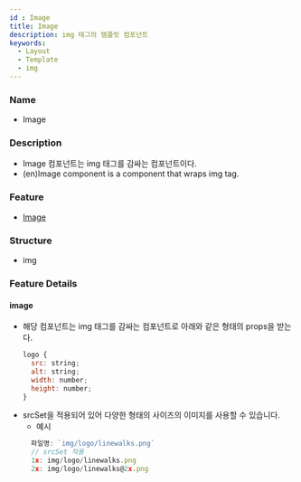 ```yaml
---
id : Image
title: Image
description: img 태그의 템플릿 컴포넌트
keywords:
  - Layout
  - Template
  - img
---
```


### Name
* Image

### Description
* Image 컴포넌트는 img 태그를 감싸는 컴포넌트이다.
* (en)Image component is a component that wraps img tag.

### Feature
  - [Image](#image)
  
### Structure
  - img

### Feature Details

#### image
- 해당 컴포넌트는 img 태그를 감싸는 컴포넌트로 아래와 같은 형태의 props을 받는다.
  ```javascript
  logo {
    src: string;
    alt: string;
    width: number;
    height: number;
  }
  ```
- srcSet을 적용되어 있어 다양한 형태의 사이즈의 이미지를 사용할 수 있습니다.
  - 예시
  ```javascript
    파일명: `img/logo/linewalks.png` 
    // srcSet 적용
    1x: img/logo/linewalks.png
    2x: img/logo/linewalks@2x.png
  ```
